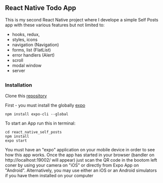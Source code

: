 ## React Native Todo App
This is my second React Native project where I develope a simple Self Posts app with these various features but not limited to:
* hooks, redux, 
* styles, icons
* navigation (Navigation)
* forms, list (FlatList)
* error handlers (Alert)
* scroll
* modal window
* server

##
### Installation
Clone this [repository](https://github.com/fufylev/react_native_self_posts)


First - you must install the globally [expo](https://expo.io/)
```
npm install expo-cli --global
```

To start an App run this in terminal:
```
cd react_native_self_posts
npm install
expo start
```

You must have an "expo" application on your mobile device in order to see how this app works. Once the app has started in your browser (bandler on http://localhost:19002/ will appear) just scan the QR code in the bootom left coner by using your camera on "iOS" or directly from Expo App on "Android". Alternatively,  you may use either an iOS or an Android simulators if you have them installed on your computer


